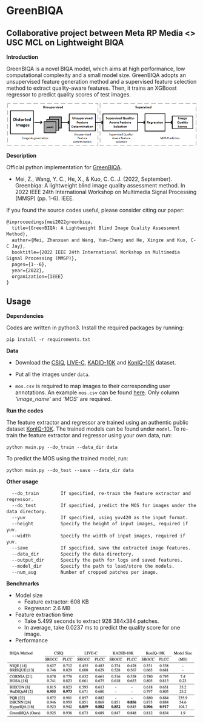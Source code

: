 # GreenBIQA

## Collaborative project between Meta RP Media <> USC MCL on Lightweight BIQA

**Introduction**

GreenBIQA is a novel BIQA model, which aims at high performance, low computational complexity and a small model size. GreenBIQA adopts an unsupervised feature generation method and a supervised feature selection method to extract quality-aware features. Then, it trains an XGBoost regressor to predict quality scores of test images.

![image](./figures/GreenIQA-pipeline.png)

**Description**

Official python implementation for [GreenBIQA]([https://arxiv.org/abs/2206.14400](https://ieeexplore.ieee.org/abstract/document/9948927?casa_token=5P6D4gqVUfEAAAAA:J5J3QE3w61RurD9HBzPlwJlc_g9dmshZKcIj-gecQWH_E27R0459whsxtMOwcuQ5G-jAKnQg)).

- Mei, Z., Wang, Y. C., He, X., & Kuo, C. C. J. (2022, September). Greenbiqa: A lightweight blind image quality assessment method. In 2022 IEEE 24th International Workshop on Multimedia Signal Processing (MMSP) (pp. 1-6). IEEE.

If you found the source codes useful, please consider citing our paper:

```
@inproceedings{mei2022greenbiqa,
  title={GreenBIQA: A Lightweight Blind Image Quality Assessment Method},
  author={Mei, Zhanxuan and Wang, Yun-Cheng and He, Xingze and Kuo, C-C Jay},
  booktitle={2022 IEEE 24th International Workshop on Multimedia Signal Processing (MMSP)},
  pages={1--6},
  year={2022},
  organization={IEEE}
}
```


## Usage

**Dependencies**

Codes are written in python3. Install the required packages 
by running:

    pip install -r requirements.txt

**Data**

- Download the [CSIQ](https://qualinet.github.io/databases/image/categorical_image_quality_csiq_database/), [LIVE-C](https://live.ece.utexas.edu/research/ChallengeDB/index.html), [KADID-10K](http://database.mmsp-kn.de/kadid-10k-database.html) and [KonIQ-10K](http://database.mmsp-kn.de/koniq-10k-database.html) dataset.

- Put all the images under ``data``.

- ``mos.csv`` is required to map images to their corresponding 
  user annotations. An example ``mos.csv`` can be found 
  [here](data/test/mos.csv). Only column *'image_name'* and 
  *'MOS'* are required.

**Run the codes**

The feature extractor and regressor are trained using an
authentic public dataset 
[KonIQ-10K](http://database.mmsp-kn.de/koniq-10k-database.html).
The trained models can be found under ``model``.
To re-train the feature extractor and regressor using your 
own data, run:

    python main.py --do_train --data_dir data

To predict the MOS using the trained model, run:

    python main.py --do_test --save --data_dir data

**Other usage**

```
  --do_train        If specified, re-train the feature extractor and regressor.
  --do_test         If specified, predict the MOS for images under the data directory.
  --yuv             If specified, using yuv420 as the input format.
  --height          Specify the height of input images, required if yuv.
  --width           Specify the width of input images, required if yuv.
  --save            If specified, save the extracted image features.
  --data_dir        Specify the data directory.
  --output_dir      Specify the path for logs and saved features.
  --model_dir       Specify the path to load/store the models. 
  --num_aug         Number of cropped patches per image.
```

**Benchmarks**

- Model size
    - Feature extractor: 608 KB 
    - Regressor: 2.6 MB
- Feature extraction time
    - Take 5.499 seconds to extract 928 384x384 patches.
    - In average, take 0.0237 ms to predict the quality score for one image.
- Performance
    
![image](./figures/benchmark.png)
